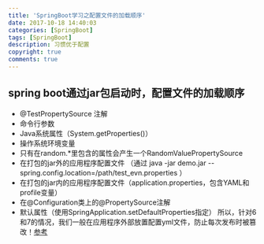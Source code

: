 ```yaml
---
title: 'SpringBoot学习之配置文件的加载顺序'
date: 2017-10-18 14:40:03
categories: [SpringBoot]
tags: [SpringBoot]
description: 习惯优于配置
copyright: true
comments: true
---
```

<!-- more -->
## spring boot通过jar包启动时，配置文件的加载顺序

*  @TestPropertySource 注解 
* 命令行参数 
* Java系统属性（System.getProperties()） 
* 操作系统环境变量 
* 只有在random.*里包含的属性会产生一个RandomValuePropertySource 
* 在打包的jar外的应用程序配置文件
（通过  java  -jar demo.jar  --spring.config.location=/path/test_evn.properties ） 
* 在打包的jar内的应用程序配置文件（application.properties，包含YAML和profile变量） 
* 在@Configuration类上的@PropertySource注解 
* 默认属性（使用SpringApplication.setDefaultProperties指定） 
所以，针对6和7的情况，我们一般在应用程序外部放置配置yml文件，防止每次发布时被篡改！[参考](http://www.cnblogs.com/softidea/p/5759180.html)
